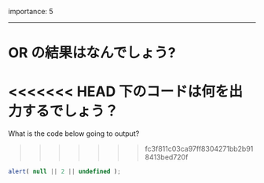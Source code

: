 importance: 5

---

# OR の結果はなんでしょう?

<<<<<<< HEAD
下のコードは何を出力するでしょう？
=======
What is the code below going to output?
>>>>>>> fc3f811c03ca97ff8304271bb2b918413bed720f

```js
alert( null || 2 || undefined );
```
